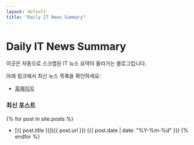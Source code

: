 ```yaml
---
layout: default
title: "Daily IT News Summary"
---
```

# Daily IT News Summary

이곳은 자동으로 스크랩된 IT 뉴스 요약이 올라가는 블로그입니다.

아래 링크에서 최신 뉴스 목록을 확인하세요:
- [홈페이지](https://<YourUsername>.github.io/DailyNewsScraper/)

### 최신 포스트
{% for post in site.posts %}
- [{{ post.title }}]({{ post.url }}) ({{ post.date | date: "%Y-%m-%d" }})
{% endfor %}
